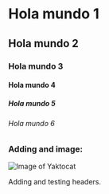 # Hola mundo 1 
## Hola mundo 2 
### Hola mundo 3 
#### Hola mundo 4 
##### Hola mundo 5 
###### Hola mundo 6

### Adding and image:

![Image of Yaktocat](https://octodex.github.com/images/yaktocat.png)

Adding and testing headers.
